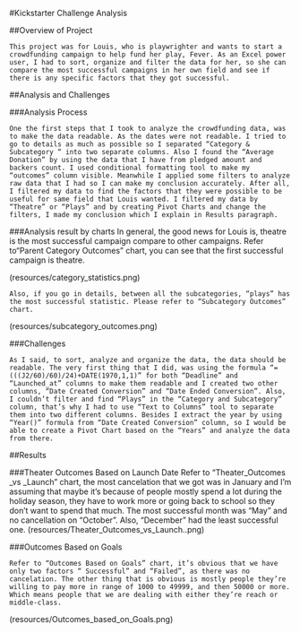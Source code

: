#Kickstarter Challenge Analysis


##Overview of Project

	This project was for Louis, who is playwrighter and wants to start a crowdfunding campaign to help fund her play, Fever. As an Excel power user, I had to sort, organize and filter the data for her, so she can compare the most successful campaigns in her own field and see if there is any specific factors that they got successful. 

##Analysis and Challenges

###Analysis Process 

	One the first steps that I took to analyze the crowdfunding data, was to make the data readable. As the dates were not readable. I tried to go to details as much as possible so I separated “Category & Subcategory “ into two separate columns. Also I found the “Average Donation” by using the data that I have from pledged amount and backers count. I used conditional formatting tool to make my “outcomes” column visible. Meanwhile I applied some filters to analyze raw data that I had so I can make my conclusion accurately. After all, I filtered my data to find the factors that they were possible to be useful for same field that Louis wanted. I filtered my data by “Theatre” or “Plays” and by creating Pivot Charts and change the filters, I made my conclusion which I explain in Results paragraph. 

###Analysis result by charts 
	In general, the good news for Louis is, theatre is the most successful campaign compare to other campaigns. Refer to“Parent Category Outcomes” chart, you can see that the first successful campaign is theatre. 

(resources/category_statistics.png)


	Also, if you go in details, between all the subcategories, “plays” has the most successful statistic. Please refer to “Subcategory Outcomes” chart.

(resources/subcategory_outcomes.png)

	

###Challenges

	As I said, to sort, analyze and organize the data, the data should be readable. The very first thing that I did, was using the formula “=(((J2/60)/60)/24)+DATE(1970,1,1)” for both “Deadline” and “Launched_at” columns to make them readable and I created two other columns, “Date Created Conversion” and “Date Ended Conversion”. Also, I couldn’t filter and find “Plays” in the “Category and Subcategory” column, that’s why I had to use “Text to Columns” tool to separate them into two different columns. Besides I extract the year by using “Year()” formula from “Date Created Conversion” column, so I would be able to create a Pivot Chart based on the “Years” and analyze the data from there. 



##Results

###Theater Outcomes Based on Launch Date
	Refer to “Theater_Outcomes _vs _Launch” chart, the most cancelation that we got was in January and I’m assuming that maybe it’s because of people mostly spend a lot during the holiday season, they have to work more or going back to school so they don’t want to spend that much. The most successful month was “May” and no cancellation on “October”. Also, “December” had the least successful one. 
(resources/Theater_Outcomes_vs_Launch..png)




###Outcomes Based on Goals

	Refer to “Outcomes Based on Goals” chart, it’s obvious that we have only two factors “ Successful” and “Failed”, as there was no cancelation. The other thing that is obvious is mostly people they’re willing to pay more in range of 1000 to 49999, and then 50000 or more. Which means people that we are dealing with either they’re reach or middle-class. 

(resources/Outcomes_based_on_Goals.png)



